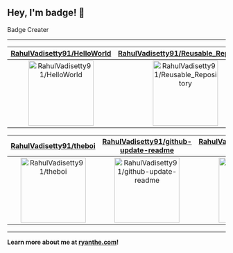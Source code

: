 ## Hey, I'm badge! 👋

Badge Creater

---

| [RahulVadisetty91/HelloWorld](https://github.com/RahulVadisetty91/HelloWorld) | [RahulVadisetty91/Reusable_Repository](https://github.com/RahulVadisetty91/Reusable_Repository) | [RahulVadisetty91/RestService](https://github.com/RahulVadisetty91/RestService) |
| :-: | :-: | :-: |
| <a href="https://github.com/RahulVadisetty91/HelloWorld"><img src="https://github.com/RahulVadisetty91/HelloWorld/raw/master/DISPLAY.jpg" alt="RahulVadisetty91/HelloWorld" title="RahulVadisetty91/HelloWorld" width="150" height="150"></a> | <a href="https://github.com/RahulVadisetty91/Reusable_Repository"><img src="https://github.com/RahulVadisetty91/HelloWorld/raw/master/DISPLAY.jpg" alt="RahulVadisetty91/Reusable_Repository" title="RahulVadisetty91/Reusable_Repository" width="150" height="150"></a> | <a href="https://github.com/RahulVadisetty91/RestService"><img src="https://github.com/RahulVadisetty91/HelloWorld/raw/master/DISPLAY.jpg" alt="RahulVadisetty91/RestService" title="RahulVadisetty91/RestService" width="150" height="150"></a> |

| [RahulVadisetty91/theboi](https://github.com/RahulVadisetty91/theboi) | [RahulVadisetty91/github-update-readme](https://github.com/RahulVadisetty91/github-update-readme) | [RahulVadisetty91/checkstyle-action](https://github.com/RahulVadisetty91/checkstyle-action) |
| :-: | :-: | :-: |
| <a href="https://github.com/RahulVadisetty91/theboi"><img src="https://github.com/RahulVadisetty91/theboi/raw/master/DISPLAY.jpg" alt="RahulVadisetty91/theboi" title="RahulVadisetty91/theboi" width="150" height="150"></a> | <a href="https://github.com/RahulVadisetty91/github-update-readme"><img src="https://github.com/RahulVadisetty91/github-update-readme/raw/master/DISPLAY.jpg" alt="RahulVadisetty91/github-update-readme" title="RahulVadisetty91/github-update-readme" width="150" height="150"></a> | <a href="https://github.com/RahulVadisetty91/checkstyle-action"><img src="https://github.com/RahulVadisetty91/HelloWorld/raw/master/DISPLAY.jpg" alt="RahulVadisetty91/checkstyle-action" title="RahulVadisetty91/checkstyle-action" width="150" height="150"></a> |



---

**Learn more about me at [ryanthe.com](https://www.ryanthe.com)!**